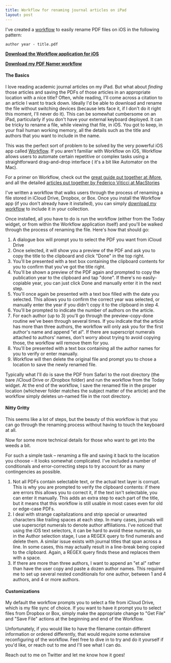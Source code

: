 ```yaml
---
title: Workflow for renaming journal articles on iPad
layout: post
---
```

I've created a [workflow][workflow] to easily rename PDF files on iOS in the following pattern:
```
author year - title.pdf
```
**[Download the Workflow application for iOS][workflowapp]**

**[Download my PDF Namer workflow][workflow]**

#### The Basics

I love reading academic journal articles on my iPad. But what about *finding* those articles and saving the PDFs of those articles in an appropriate location with a nice title? Often, while reading, I'll come across a citation to an article I want to track down. Ideally I'd be able to download and rename the file without switching devices (because lets face it, if I don't do it right this moment, I'll never do it). This can be somewhat cumbersome on an iPad, particularly if you don't have your external keyboard deployed. It can be tricky to rename a file, while viewing that file, in iOS. You got to keep, in your frail human working memory, all the details such as the title and authors that you want to include in the name.

This was the perfect sort of problem to be solved by the very powerful iOS app called [Workflow][workflowapp]. If you aren't familiar with Workflow on iOS, Workflow allows users to automate certain repetitive or complex tasks using a straightforward drag-and-drop interface ( it's a bit like Automator on the Mac).

For a primer on Workflow, check out the [great guide put together at iMore][imore], and all the detailed [articles put together by Federico Viticci at MacStories][macstories]

I've written a workflow that walks users through the process of renaming a file stored in iCloud Drive, Dropbox, or Box. Once you install the Workflow app (if you don't already have it installed), you can simply [download my workflow][workflow] to include it in your collection.

Once installed, all you have to do is run the workflow (either from the Today widget, or from within the Workflow application itself) and you'll be walked through the process of renaming the file. Here's how that should go:

1. A dialogue box will prompt you to select the PDF you want from iCloud Drive
2. Once selected, it will show you a preview of the PDF and ask you to copy the title to the clipboard and click "Done" in the top right.
3. You'll be presented with a text box containing the clipboard contents for you to confirm that you've got the title right.
4. You'll be shown a preview of the PDF again and prompted to copy the publication year to the clipboard and tap "done". If there's no easily-copiable year, you can just click Done and manually enter it in the next step.
5. You'll once again be presented with a text box filled with the date you selected. This allows you to confirm the correct year was selected, or manually enter the year if you didn't copy it to the clipboard in step 4.
6. You'll be prompted to indicate the number of authors on the article.
7. For each author (up to 3) you'll go through the preview-copy-done routine we've been through several times. If you indicate that the article has more than three authors, the workflow will only ask you for the first author's name and append "et al". If there are superscript numerals attached to authors' names, don't worry about trying to avoid copying those, the workflow will remove them for you.
8. You'll be presented with a text box containing all the author names for you to verify or enter manually.
9. Workflow will then delete the original file and prompt you to chose a location to save the newly renamed file.

Typically what I'll do is save the PDF from Safari to the root directory (the bare /iCloud Drive or /Dropbox folder) and run the workflow from the Today widget. At the end of the workflow, I save the renamed file in the proper location (whichever folder matches the subject matter of the article) and the workflow simply deletes un-named file in the root directory.

#### Nitty Gritty

This seems like a lot of steps, but the beauty of this workflow is that you can go through the renaming process without having to touch the keyboard at all.

Now for some more technical details for those who want to get into the weeds a bit.

For such a simple task – renaming a file and saving it back to the location you choose – it looks somewhat complicated. I've included a number of conditionals and error-correcting steps to try account for as many contingencies as possible.

1. Not all PDFs contain selectable text, or the actual text layer is corrupt. This is why you are prompted to verify the clipboard contents: if there are errors this allows you to correct it, if the text isn't selectable, you can enter it manually. This adds an extra step to each part of the title, but it means that this workflow is still usable in most cases even for old or edge-case PDFs.
2. I deal with strange capitalizations and strip special or unwanted characters like trailing spaces at each step. In many cases, journals will use superscript numerals to denote author affiliations. I've noticed that using the iOS text selectors, it can be hard to avoid these numerals, so in the Author selection stage, I use a REGEX query to find numerals and delete them. A similar issue exists with journal titles that span across a line. In some cases, this may actually result in a line-break being copied to the clipboard. Again, a REGEX query finds these and replaces them with a space.
4. If there are more than three authors, I want to append an "et al" rather than have the user copy and paste a dozen author names. This required me to set up several nested conditionals for one author, between 1 and 4 authors, and 4 or more authors.

#### Customizations
My default the workflow prompts you to select a file from iCloud Drive, which is my file sync of choice. If you want to have it prompt you to select files from Dropbox or Box, simply make the appropriate change to "Get File" and "Save File" actions at the beginning and end of the Workflow.

Unfortunately, if you would like to have the filename contain different information or ordered differently, that would require some extensive reconfiguring of the workflow. Feel free to dive in to try and do it yourself if you'd like, or reach out to me and I'll see what I can do.

Reach out to me on Twitter and let me know how it goes!

[workflow]: https://workflow.is/workflows/0cba45c16ab74b00a83148d67bf4ee25
[workflowapp]: https://itunes.apple.com/us/app/workflow/id915249334?mt=8
[imore]: https://www.imore.com/how-use-workflow-ios-when-you-dont-know-where-start
[macstories]: https://www.macstories.net/tag/workflow/